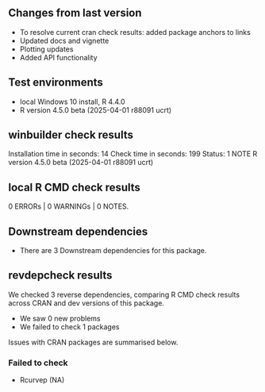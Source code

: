 ## Changes from last version
* To resolve current cran check results: added package anchors to links
* Updated docs and vignette
* Plotting updates
* Added API functionality

## Test environments

* local Windows 10 install, R 4.4.0
* R version 4.5.0 beta (2025-04-01 r88091 ucrt)

## winbuilder check results
Installation time in seconds: 14
Check time in seconds: 199
Status: 1 NOTE
R version 4.5.0 beta (2025-04-01 r88091 ucrt)

    
## local R CMD check results

0 ERRORs | 0 WARNINGs | 0 NOTES.

## Downstream dependencies

* There are 3 Downstream dependencies for this package.

## revdepcheck results

We checked 3 reverse dependencies, comparing R CMD check results across CRAN and dev versions of this package.

 * We saw 0 new problems
 * We failed to check 1 packages

Issues with CRAN packages are summarised below.

### Failed to check

* Rcurvep (NA)




